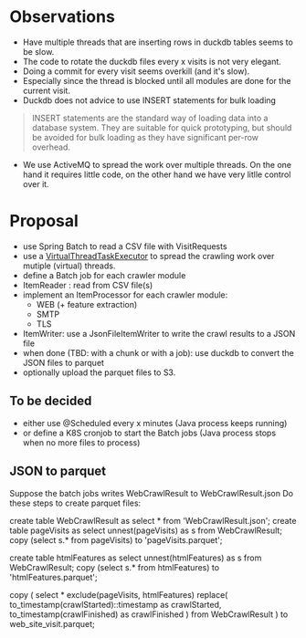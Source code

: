 
# Observations
* Have multiple threads that are inserting rows in duckdb tables seems to be slow.
* The code to rotate the duckdb files every x visits is not very elegant.
* Doing a commit for every visit seems overkill (and it's slow).
* Especially since the thread is blocked until all modules are done for the current visit.
* Duckdb does not advice to use INSERT statements for bulk loading
  
> INSERT statements are the standard way of loading data into a database system. 
> They are suitable for quick prototyping, but should be avoided for bulk loading as they 
> have significant per-row overhead.

* We use ActiveMQ to spread the work over multiple threads. 
  On the one hand it requires little code, on the other hand we have very litlle control over it.

# Proposal

* use Spring Batch to read a CSV file with VisitRequests
* use a [VirtualThreadTaskExecutor](https://docs.spring.io/spring-framework/docs/current/javadoc-api/org/springframework/core/task/VirtualThreadTaskExecutor.html) 
  to spread the crawling work over mutiple (virtual) threads.
* define a Batch job for each crawler module
* ItemReader : read from CSV file(s)
* implement an ItemProcessor for each crawler module:
    * WEB (+ feature extraction)
    * SMTP
    * TLS
* ItemWriter: use a JsonFileItemWriter to write the crawl results to a JSON file
* when done (TBD: with a chunk or with a job): use duckdb to convert the JSON files to parquet 
* optionally upload the parquet files to S3. 

## To be decided
* either use @Scheduled every x minutes (Java process keeps running) 
* or define a K8S cronjob to start the Batch jobs (Java process stops when no more files to process)

## JSON to parquet

Suppose the batch jobs writes WebCrawlResult to WebCrawlResult.json
Do these steps to create parquet files:

create table WebCrawlResult as select * from 'WebCrawlResult.json';
create table pageVisits as select unnest(pageVisits) as s from WebCrawlResult;
copy (select s.* from pageVisits) to 'pageVisits.parquet';

create table htmlFeatures as select unnest(htmlFeatures) as s from WebCrawlResult;
copy (select s.* from htmlFeatures) to 'htmlFeatures.parquet';

copy (
  select * 
        exclude(pageVisits, htmlFeatures) 
        replace(
            to_timestamp(crawlStarted)::timestamp as crawlStarted, 
            to_timestamp(crawlFinished) as crawlFinished 
        ) 
  from WebCrawlResult
) to web_site_visit.parquet;